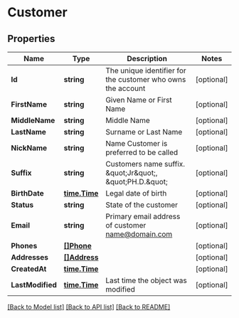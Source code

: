 # Customer

## Properties

Name | Type | Description | Notes
------------ | ------------- | ------------- | -------------
**Id** | **string** | The unique identifier for the customer who owns the account | [optional] 
**FirstName** | **string** | Given Name or First Name | [optional] 
**MiddleName** | **string** | Middle Name | [optional] 
**LastName** | **string** | Surname or Last Name | [optional] 
**NickName** | **string** | Name Customer is preferred to be called | [optional] 
**Suffix** | **string** | Customers name suffix. \&quot;Jr\&quot;, \&quot;PH.D.\&quot; | [optional] 
**BirthDate** | [**time.Time**](time.Time.md) | Legal date of birth | [optional] 
**Status** | **string** | State of the customer | [optional] 
**Email** | **string** | Primary email address of customer name@domain.com | [optional] 
**Phones** | [**[]Phone**](Phone.md) |  | [optional] 
**Addresses** | [**[]Address**](Address.md) |  | [optional] 
**CreatedAt** | [**time.Time**](time.Time.md) |  | [optional] 
**LastModified** | [**time.Time**](time.Time.md) | Last time the object was modified | [optional] 

[[Back to Model list]](../README.md#documentation-for-models) [[Back to API list]](../README.md#documentation-for-api-endpoints) [[Back to README]](../README.md)


